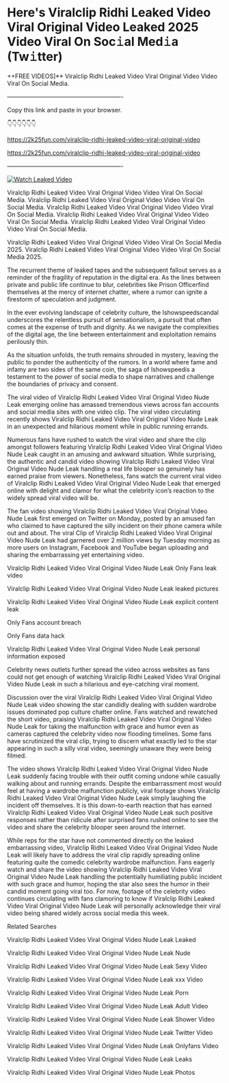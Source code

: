 # Here's Viralclip Ridhi Leaked Video Viral Original Video Leaked 2025 Video Viral On Soc𝚒al Med𝚒a (Tw𝚒tter)

++FREE VIDEOS]** Viralclip Ridhi Leaked Video Viral Original Video Video Viral On Social Media.

———————————————————-

Copy this link and paste in your browser.

👇👇👇👇👇👇

https://2k25fun.com/viralclip-ridhi-leaked-video-viral-original-video

https://2k25fun.com/viralclip-ridhi-leaked-video-viral-original-video

———————————————————-

[![Watch Leaked Video](https://miro.medium.com/v2/resize:fit:828/format:webp/1*cilzJN44JGOrTw9NJCrNHA.gif "Watch Leaked Video")](https://2k25fun.com/viralclip-ridhi-leaked-video-viral-original-video)

Viralclip Ridhi Leaked Video Viral Original Video Video Viral On Social Media. Viralclip Ridhi Leaked Video Viral Original Video Video Viral On Social Media. Viralclip Ridhi Leaked Video Viral Original Video Video Viral On Social Media. Viralclip Ridhi Leaked Video Viral Original Video Video Viral On Social Media. Viralclip Ridhi Leaked Video Viral Original Video Video Viral On Social Media.

Viralclip Ridhi Leaked Video Viral Original Video Video Viral On Social Media 2025. Viralclip Ridhi Leaked Video Viral Original Video Video Viral On Social Media 2025.

The recurrent theme of leaked tapes and the subsequent fallout serves as a reminder of the fragility of reputation in the digital era. As the lines between private and public life continue to blur, celebrities like Prison Officerfind themselves at the mercy of internet chatter, where a rumor can ignite a firestorm of speculation and judgment.

In the ever evolving landscape of celebrity culture, the Ishowspeedscandal underscores the relentless pursuit of sensationalism, a pursuit that often comes at the expense of truth and dignity. As we navigate the complexities of the digital age, the line between entertainment and exploitation remains perilously thin.

As the situation unfolds, the truth remains shrouded in mystery, leaving the public to ponder the authenticity of the rumors. In a world where fame and infamy are two sides of the same coin, the saga of Ishowspeedis a testament to the power of social media to shape narratives and challenge the boundaries of privacy and consent.

The viral video of Viralclip Ridhi Leaked Video Viral Original Video Nude Leak emerging online has amassed tremendous views across fan accounts and social media sites with one video clip. The viral video circulating recently shows Viralclip Ridhi Leaked Video Viral Original Video Nude Leak in an unexpected and hilarious moment while in public running errands.

Numerous fans have rushed to watch the viral video and share the clip amongst followers featuring Viralclip Ridhi Leaked Video Viral Original Video Nude Leak caught in an amusing and awkward situation. While surprising, the authentic and candid video showing Viralclip Ridhi Leaked Video Viral Original Video Nude Leak handling a real life blooper so genuinely has earned praise from viewers. Nonetheless, fans watch the current viral video of Viralclip Ridhi Leaked Video Viral Original Video Nude Leak that emerged online with delight and clamor for what the celebrity icon’s reaction to the widely spread viral video will be.

The fan video showing Viralclip Ridhi Leaked Video Viral Original Video Nude Leak first emerged on Twitter on Monday, posted by an amused fan who claimed to have captured the silly incident on their phone camera while out and about. The viral Clip of Viralclip Ridhi Leaked Video Viral Original Video Nude Leak had garnered over 2 million views by Tuesday morning as more users on Instagram, Facebook and YouTube began uploading and sharing the embarrassing yet entertaining video.

Viralclip Ridhi Leaked Video Viral Original Video Nude Leak Only Fans leak video

Viralclip Ridhi Leaked Video Viral Original Video Nude Leak leaked pictures

Viralclip Ridhi Leaked Video Viral Original Video Nude Leak explicit content leak

Only Fans account breach

Only Fans data hack

Viralclip Ridhi Leaked Video Viral Original Video Nude Leak personal information exposed

Celebrity news outlets further spread the video across websites as fans could not get enough of watching Viralclip Ridhi Leaked Video Viral Original Video Nude Leak in such a hilarious and eye-catching viral moment.

Discussion over the viral Viralclip Ridhi Leaked Video Viral Original Video Nude Leak video showing the star candidly dealing with sudden wardrobe issues dominated pop culture chatter online. Fans watched and rewatched the short video, praising Viralclip Ridhi Leaked Video Viral Original Video Nude Leak for taking the malfunction with grace and humor even as cameras captured the celebrity video now flooding timelines. Some fans have scrutinized the viral clip, trying to discern what exactly led to the star appearing in such a silly viral video, seemingly unaware they were being filmed.

The video shows Viralclip Ridhi Leaked Video Viral Original Video Nude Leak suddenly facing trouble with their outfit coming undone while casually walking about and running errands. Despite the embarrassment most would feel at having a wardrobe malfunction publicly, viral footage shows Viralclip Ridhi Leaked Video Viral Original Video Nude Leak simply laughing the incident off themselves. It is this down-to-earth reaction that has earned Viralclip Ridhi Leaked Video Viral Original Video Nude Leak such positive responses rather than ridicule after surprised fans rushed online to see the video and share the celebrity blooper seen around the internet.

While reps for the star have not commented directly on the leaked embarrassing video, Viralclip Ridhi Leaked Video Viral Original Video Nude Leak will likely have to address the viral clip rapidly spreading online featuring quite the comedic celebrity wardrobe malfunction. Fans eagerly watch and share the video showing Viralclip Ridhi Leaked Video Viral Original Video Nude Leak handling the potentially humiliating public incident with such grace and humor, hoping the star also sees the humor in their candid moment going viral too. For now, footage of the celebrity video continues circulating with fans clamoring to know if Viralclip Ridhi Leaked Video Viral Original Video Nude Leak will personally acknowledge their viral video being shared widely across social media this week.

Related Searches

Viralclip Ridhi Leaked Video Viral Original Video Nude Leak Leaked

Viralclip Ridhi Leaked Video Viral Original Video Nude Leak Nude

Viralclip Ridhi Leaked Video Viral Original Video Nude Leak Sexy Video

Viralclip Ridhi Leaked Video Viral Original Video Nude Leak xxx Video

Viralclip Ridhi Leaked Video Viral Original Video Nude Leak Porn

Viralclip Ridhi Leaked Video Viral Original Video Nude Leak Adult Video

Viralclip Ridhi Leaked Video Viral Original Video Nude Leak Shower Video

Viralclip Ridhi Leaked Video Viral Original Video Nude Leak Twitter Video

Viralclip Ridhi Leaked Video Viral Original Video Nude Leak Onlyfans Video

Viralclip Ridhi Leaked Video Viral Original Video Nude Leak Leaks

Viralclip Ridhi Leaked Video Viral Original Video Nude Leak Photos